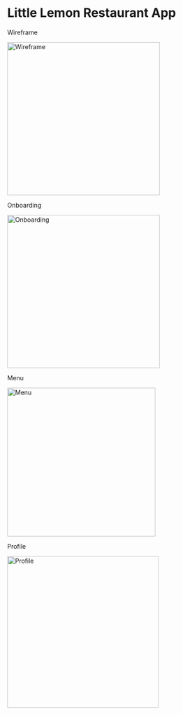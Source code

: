 # Little Lemon Restaurant App

Wireframe

<img width="349" alt="Wireframe" src="https://github.com/lmekeel/littlelemon/assets/95368109/27d63e3c-703e-4034-876a-9ee33c670cd5">

Onboarding

<img width="349" alt="Onboarding" src="https://github.com/lmekeel/littlelemon/assets/95368109/e7d420c3-9b9e-4183-a6d2-f6bd68e57563">


Menu

<img width="339" alt="Menu" src="https://github.com/lmekeel/littlelemon/assets/95368109/a2ebd16a-8aa9-4bcd-bd93-9401412ddbda">


Profile

<img width="346" alt="Profile" src="https://github.com/lmekeel/littlelemon/assets/95368109/9c9368e2-58cc-4a2a-9e51-dae47da9c915">


